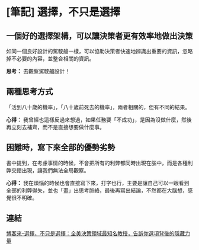 # [筆記] 選擇，不只是選擇


<!--more-->
## 一個好的選擇架構，可以讓決策者更有效率地做出決策
如同一個良好設計的駕駛艙一樣，可以協助決策者快速地辨識出重要的資訊，忽略掉不必要的內容，並整合相關的資訊。

**思考：** 去觀察駕駛艙設計！

## 兩種思考方式
「活到八十歲的機率」，「八十歲前死去的機率」，兩者相關的，但有不同的結果。

**心得：** 我曾經也這樣反過來想過，如果任務要「不成功」，是因為沒做什麼，然後再立刻去補齊，而不是直接想要做什麼事。


## 困難時，寫下來全部的優勢劣勢
書中提到，在考慮事情的時候，不會把所有的利弊都同時出現在腦中，而是各種利弊交錯出現，讓我們無法全局觀察。

**心得：** 我在煩惱的時候也會直接寫下來，打字也行，主要是讓自己可以一眼看到全部的利弊得失，並也「畫」出思考脈絡，最後再寫出結論，不然都在大腦想，感覺很不明確。

## 連結
[博客來-選擇，不只是選擇：全美決策領域最知名教授，告訴你選項背後的隱藏力量](https://www.books.com.tw/products/0010920093)
